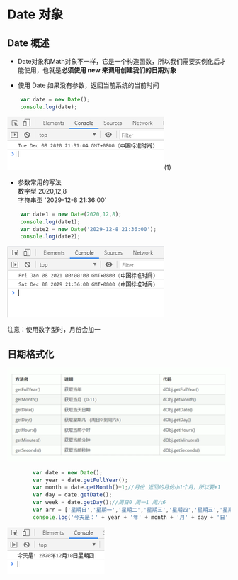 # Date 对象

## Date 概述

* Date对象和Math对象不一样，它是一个构造函数，所以我们需要实例化后才能使用，也就是**必须使用 new 来调用创建我们的日期对象**

* 使用 Date 如果没有参数，返回当前系统的当前时间

```javascript
    var date = new Date();
    console.log(date);
```
![image](../images2/54/1.png)(1)

* 参数常用的写法  
数字型  2020,12,8  
字符串型  '2029-12-8 21:36:00'  

```javascript
    var date1 = new Date(2020,12,8);
    console.log(date1);
    var date2 = new Date('2029-12-8 21:36:00');
    console.log(date2);
```
![image](../images2/54/2.png)

注意：使用数字型时，月份会加一

## 日期格式化

![image](../images2/54/3.png)

```javascript
        var date = new Date();
        var year = date.getFullYear();
        var month = date.getMonth()+1;//月份 返回的月份小1个月，所以要+1
        var day = date.getDate();
        var week = date.getDay();//周日0 周一1 周六6
        var arr = ['星期日','星期一','星期二','星期三','星期四','星期五','星期六',];
        console.log('今天是：' + year + '年' + month + '月' + day + '日' + arr[week]);
```
![image](../images2/54/4.png)





